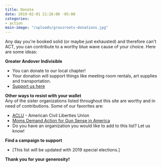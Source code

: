 ```yaml
---
title: Donate
date: 2019-02-01 21:26:00 -05:00
categories:
- action
main-image: "/uploads/grassroots-donations.jpg"
---
```


Any day you're booked solid (or maybe just exhausted) and therefore can't ACT, you can contribute to a worthy blue wave cause of your choice. Here are some ideas:

**Greater Andover Indivisible**
* You can donate to our local chapter!
* Your donation will support things like meeting room rentals, art supplies and transportation.
* [Support us here](https://bit.ly/2zH0N24)

**Other ways to resist with your wallet**<BR>
Any of the sister organizations listed throughout this site are worthy and in need of contributions. Some of our favorites are: 
* [ACLU](https://bit.ly/2TuvgI8) - American Civil Liberties Union
* [Moms Demand Action for Gun Sense in America](https://bit.ly/2j4poI3)
* Do you have an organization you would like to add to this list? Let us know!

**Find a campaign to support**
* [This list will be updated with 2019 special elections.]

**Thank you for your generosity!**